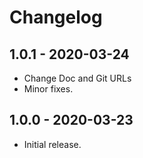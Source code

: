# Changelog

## 1.0.1 - 2020-03-24
- Change Doc and Git URLs
- Minor fixes.

## 1.0.0 - 2020-03-23
- Initial release.

